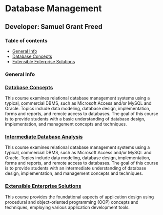 # Database Management
## Developer: Samuel Grant Freed

### Table of contents
* [General Info](#general-info)
* [Database Concepts](#database-concepts)
* [Extensible Enterprise Solutions](#extensible-enterprise-solutions)

### General Info



### [Database Concepts](database_concepts/README.md "My Database Concepts README.md file")

   This course examines relational database management systems using a typical, commercial DBMS, such as Microsoft Access and/or MySQL and Oracle. Topics include data modeling, database design, implementation, forms and reports, and remote access to databases. The goal of this course is to provide students with a basic understanding of database design, implementation, and management concepts and techniques.

### [Intermediate Database Analysis](intermediate_database_analysis/README.md "My Intermediate Database Analysis README.md file")

   This course examines relational database management systems using a typical, commercial DBMS, such as Microsoft Access and/or MySQL and Oracle. Topics include data modeling, database design, implementation, forms and reports, and remote access to databases. The goal of this course is to provide students with an intermediate understanding of database design, implementation, and management concepts and techniques.

### [Extensible Enterprise Solutions](extensible_enterprise_solutions/README.md "My Extensible Enterprise Solutions README.md file")

   This course provides the foundational aspects of application design using procedural and object-oriented programming (OOP) concepts and techniques, employing various application development tools.